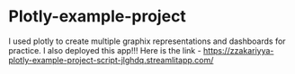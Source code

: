 # Plotly-example-project
I used plotly to create multiple graphix representations and dashboards for practice.
I also deployed this app!!! Here is the link - https://zzakariyya-plotly-example-project-script-jlghdq.streamlitapp.com/
